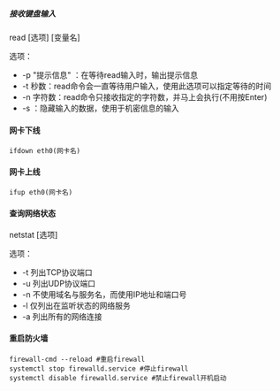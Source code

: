 ##### 接收键盘输入
read [选项] [变量名]

选项：
- -p "提示信息" ：在等待read输入时，输出提示信息
- -t 秒数：read命令会一直等待用户输入，使用此选项可以指定等待的时间
- -n 字符数：read命令只接收指定的字符数，并马上会执行(不用按Enter)
- -s ：隐藏输入的数据，使用于机密信息的输入

#### 网卡下线
```shell
ifdown eth0(网卡名)
```

#### 网卡上线
```shell
ifup eth0(网卡名)
```
#### 查询网络状态
netstat [选项]

选项：
- -t 列出TCP协议端口
- -u 列出UDP协议端口
- -n 不使用域名与服务名，而使用IP地址和端口号
- -l 仅列出在监听状态的网络服务
- -a 列出所有的网络连接

#### 重启防火墙
```shell
firewall-cmd --reload #重启firewall
systemctl stop firewalld.service #停止firewall
systemctl disable firewalld.service #禁止firewall开机启动
```
